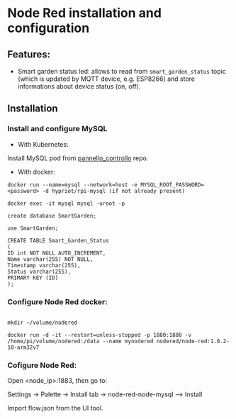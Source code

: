 
# Node Red installation and configuration

## Features:

* Smart garden status led: allows to read from 
`smart_garden_status` topic (which is updated by MQTT device, e.g. ESP8266) and store informations about device status (on, off). 

## Installation

### Install and configure MySQL

* With Kubernetes:

Install MySQL pod from [pannello_controllo](https://github.com/riolaf05/pannello-server) repo.

* With docker:

```console
docker run --name=mysql --network=host -e MYSQL_ROOT_PASSWORD=<password> -d hypriot/rpi-mysql (if not already present)

docker exec -it mysql mysql -uroot -p

create database SmartGarden;

use SmartGarden;

CREATE TABLE Smart_Garden_Status
(
ID int NOT NULL AUTO_INCREMENT,
Name varchar(255) NOT NULL,
Timestamp varchar(255),
Status varchar(255),
PRIMARY KEY (ID)
);

```

### Configure Node Red docker:

```console

mkdir ~/volume/nodered

docker run -d -it --restart=unless-stopped -p 1880:1880 -v /home/pi/volume/nodered:/data --name mynodered nodered/node-red:1.0.2-10-arm32v7

```

### Cofigure Node Red:

Open <node_ip>:1883, then go to:

Settings -> Palette -> Install tab -> node-red-node-mysql --> Install

Import flow.json from the UI tool.


